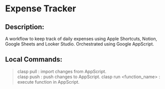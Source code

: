 # Expense Tracker
## Description:
A workflow to keep track of daily expenses using Apple Shortcuts, Notion, Google Sheets and Looker Studio. Orchestrated using Google AppScript. 

## Local Commands:
> clasp pull : import changes from AppScript.  
> clasp push : push changes to AppScript. 
> clasp run <function_name> : execute function in AppScript.